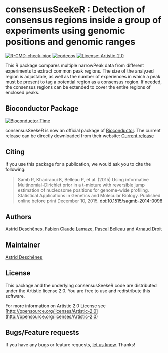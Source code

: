 consensusSeekeR : Detection of consensus regions inside a group of experiments using genomic positions and genomic ranges
=====================

[![R-CMD-check-bioc](https://github.com/adeschen/consensusSeekeR/actions/workflows/check-bioc.yaml/badge.svg)](https://github.com/adeschen/consensusSeekeR/actions/workflows/check-bioc.yaml)
[![codecov](https://codecov.io/gh/ArnaudDroitLab/consensusSeekeR/branch/master/graph/badge.svg)](https://codecov.io/gh/ArnaudDroitLab/consensusSeekeR)
[![License: Artistic-2.0](https://img.shields.io/badge/License-Artistic%202.0-0298c3.svg)](https://opensource.org/licenses/Artistic-2.0)


This R package compares multiple narrowPeak data from different experiments to extract common peak regions. 
The size of the analyzed region is adjustable, as well
as the number of experiences in which a peak must be present to tag a 
potential region as a consensus region. If needed, the consensus regions can be extended to cover the entire regions of enclosed peaks.


## Bioconductor Package ##

[![Bioconductor Time](http://bioconductor.org/shields/years-in-bioc/consensusSeekeR.svg)](http://bioconductor.org/packages/release/bioc/html/consensusSeekeR.html "Bioconductor status")

consensusSeekeR is now an official package of [Bioconductor](http://bioconductor.org/). 
The current release can be directly downloaded from their website:
[Current release](http://bioconductor.org/packages/consensusSeekeR/)


## Citing ##

If you use this package for a publication, we would ask you to cite the following:

>Samb R, Khadraoui K, Belleau P, et al. (2015) Using informative Multinomial-Dirichlet prior in a t-mixture with reversible jump estimation of nucleosome positions for genome-wide profiling. Statistical Applications in Genetics and Molecular Biology. Published online before print December 10, 2015. <a href="http://dx.doi.org/10.1515/sagmb-2014-0098">doi:10.1515/sagmb-2014-0098</a>


## Authors ##

[Astrid Desch&ecirc;nes](http://ca.linkedin.com/in/astriddeschenes 
"Astrid Desch&ecirc;nes"), 
[Fabien Claude Lamaze](http://ca.linkedin.com/in/fabienlamaze/en 
"Fabien Claude Lamaze"), 
[Pascal Belleau](http://ca.linkedin.com/in/pascalbelleau 
"Pascal Belleau") 
and [Arnaud Droit](http://ca.linkedin.com/in/drarnaud 
"Arnaud Droit")

## Maintainer ##

[Astrid Desch&ecirc;nes](http://ca.linkedin.com/in/astriddeschenes 
"Astrid Desch&ecirc;nes")

## License ##

This package and the underlying consensusSeekeR code are distributed under the 
Artistic license 2.0. You are free to use and redistribute this software. 

For more information on Artistic 2.0 License see
[http://opensource.org/licenses/Artistic-2.0](http://opensource.org/licenses/Artistic-2.0)

## Bugs/Feature requests ##

If you have any bugs or feature requests,
[let us know](https://github.com/adeschen/consensusSeekeR/issues). Thanks!

